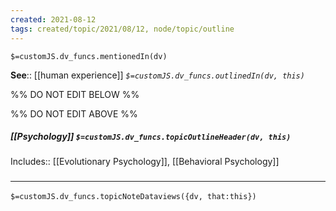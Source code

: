 ```yaml
---
created: 2021-08-12
tags: created/topic/2021/08/12, node/topic/outline
---
```

`$=customJS.dv_funcs.mentionedIn(dv)`


**See**:: [[human experience]]
*`$=customJS.dv_funcs.outlinedIn(dv, this)`*

%% DO NOT EDIT BELOW %%

%% DO NOT EDIT ABOVE %%
##### [[Psychology]] `$=customJS.dv_funcs.topicOutlineHeader(dv, this)`

Includes:: [[Evolutionary Psychology]], [[Behavioral Psychology]]
### <hr class="dataviews"/>

`$=customJS.dv_funcs.topicNoteDataviews({dv, that:this})`


